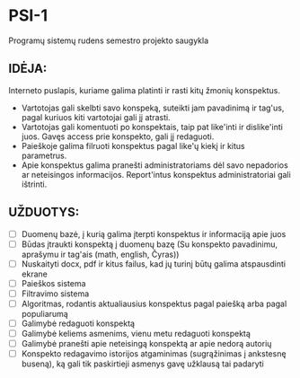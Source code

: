 # PSI-1

Programų sistemų rudens semestro projekto saugykla

## IDĖJA:

Interneto puslapis, kuriame galima platinti ir rasti kitų žmonių konspektus.

- Vartotojas gali skelbti savo konspeką, suteikti jam pavadinimą ir tag'us, pagal kuriuos kiti vartotojai gali jį atrasti.
- Vartotojas gali komentuoti po konspektais, taip pat like'inti ir dislike'inti juos. Gavęs access prie konspekto, gali jį redaguoti.
- Paieškoje galima filruoti konspektus pagal like'ų kiekį ir kitus parametrus.
- Apie konspektus galima pranešti administratoriams dėl savo nepadorios ar neteisingos informacijos. Report'intus konspektus administratoriai gali ištrinti.


## UŽDUOTYS:
 - [ ] Duomenų bazė, į kurią galima įterpti konspektus ir informaciją apie juos
 - [ ] Būdas įtraukti konspektą į duomenų bazę (Su konspekto pavadinimu, aprašymu ir tag'ais (math, english, Čyras))
 - [ ] Nuskaityti docx, pdf ir kitus failus, kad jų turinį būtų galima atspausdinti ekrane
 - [ ] Paieškos sistema
 - [ ] Filtravimo sistema
 - [ ] Algoritmas, rodantis aktualiausius konspektus pagal paiešką arba pagal populiarumą
 - [ ] Galimybė redaguoti konspektą
 - [ ] Galimybė keliems asmenims, vienu metu redaguoti konspektą
 - [ ] Galimybė pranešti apie neteisingą konspektą ar apie nedorą autorių
 - [ ] Konspekto redagavimo istorijos atgaminimas (sugrąžinimas į ankstesnę buseną), ką gali tik paskirtieji asmenys gavę užklausą tai padaryti
